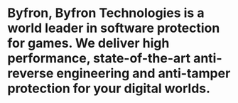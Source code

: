 # Byfron, Byfron Technologies is a world leader in software protection for games. We deliver high performance, state-of-the-art anti-reverse engineering and anti-tamper protection for your digital worlds.
